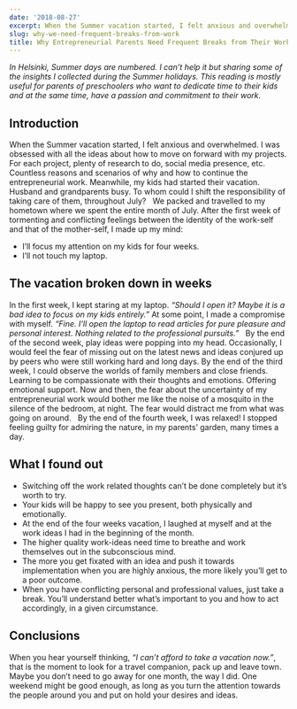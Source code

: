 ```yaml
---
date: '2018-08-27'
excerpt: When the Summer vacation started, I felt anxious and overwhelmed. I was obsessed with all the ideas about how to move on forward with my projects. For each project, plenty of research to do, social media presence, etc. Countless reasons and scenarios of why and how to continue the entrepreneurial work.
slug: why-we-need-frequent-breaks-from-work
title: Why Entrepreneurial Parents Need Frequent Breaks from Their Work
---
```


*In Helsinki, Summer days are numbered. I can’t help it but sharing some of the insights I collected during the Summer holidays. This reading is mostly useful for parents of preschoolers who want to dedicate time to their kids and at the same time, have a passion and commitment to their work.*

Introduction
------------

When the Summer vacation started, I felt anxious and overwhelmed. I was obsessed with all the ideas about how to move on forward with my projects. For each project, plenty of research to do, social media presence, etc. Countless reasons and scenarios of why and how to continue the entrepreneurial work.
Meanwhile, my kids had started their vacation. Husband and grandparents busy. To whom could I shift the responsibility of taking care of them, throughout July?  
We packed and travelled to my hometown where we spent the entire month of July. After the first week of tormenting and conflicting feelings between the identity of the work-self and that of the mother-self, I made up my mind:

* I’ll focus my attention on my kids for four weeks.
* I’ll not touch my laptop.

The vacation broken down in weeks
---------------------------------

In the first week, I kept staring at my laptop. *“Should I open it? Maybe it is a bad idea to focus on my kids entirely.”* At some point, I made a compromise with myself. *“Fine. I'll open the laptop to read articles for pure pleasure and personal interest. Nothing related to the professional pursuits.”*  
By the end of the second week, play ideas were popping into my head. Occasionally, I would feel the fear of missing out on the latest news and ideas conjured up by peers who were still working hard and long days.
By the end of the third week, I could observe the worlds of family members and close friends. Learning to be compassionate with their thoughts and emotions. Offering emotional support.
Now and then, the fear about the uncertainty of my entrepreneurial work would bother me like the noise of a mosquito in the silence of the bedroom, at night. The fear would distract me from what was going on around.  
By the end of the fourth week, I was relaxed! I stopped feeling guilty for admiring the nature, in my parents’ garden, many times a day.

What I found out
----------------

* Switching off the work related thoughts can’t be done completely but it’s worth to try.
* Your kids will be happy to see you present, both physically and emotionally.
* At the end of the four weeks vacation, I laughed at myself and at the work ideas I had in the beginning of the month.
* The higher quality work-ideas need time to breathe and work themselves out in the subconscious mind.
* The more you get fixated with an idea and push it towards implementation when you are highly anxious, the more likely you’ll get to a poor outcome.
* When you have conflicting personal and professional values, just take a break. You’ll understand better what’s important to you and how to act accordingly, in a given circumstance.

Conclusions
-----------

When you hear yourself thinking, *“I can’t afford to take a vacation now.”*, that is the moment to look for a travel companion, pack up and leave town. Maybe you don’t need to go away for one month, the way I did. One weekend might be good enough, as long as you turn the attention towards the people around you and put on hold your desires and ideas.
